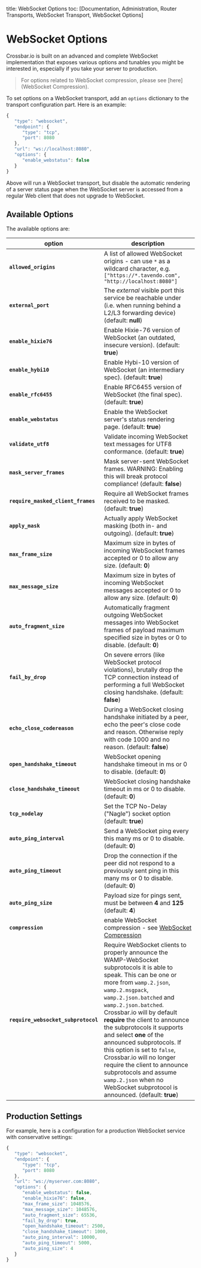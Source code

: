 title: WebSocket Options
toc: [Documentation, Administration, Router Transports, WebSocket Transport, WebSocket
    Options]

# WebSocket Options

Crossbar.io is built on an advanced and complete WebSocket implementation that exposes various options and tunables you might be interested in, especially if you take your server to production.

> For options related to WebSocket compression, please see [here](WebSocket Compression).

To set options on a WebSocket transport, add an `options` dictionary to the transport configuration part. Here is an example:

```javascript
{
   "type": "websocket",
   "endpoint": {
      "type": "tcp",
      "port": 8080
   },
   "url": "ws://localhost:8080",
   "options": {
      "enable_webstatus": false
   }
}
```

Above will run a WebSocket transport, but disable the automatic rendering of a server status page when the WebSocket server is accessed from a regular Web client that does not upgrade to WebSocket.

## Available Options

The available options are:

option | description
---|---
**`allowed_origins`** | A list of allowed WebSocket origins - can use `*` as a wildcard character, e.g. `["https://*.tavendo.com", "http://localhost:8080"]`
**`external_port`** | The *external* visible port this service be reachable under (i.e. when running behind a L2/L3 forwarding device) (default: **null**)
**`enable_hixie76`** | Enable Hixie-76 version of WebSocket (an outdated, insecure version). (default: **true**)
**`enable_hybi10`** | Enable Hybi-10 version of WebSocket (an intermediary spec). (default: **true**)
**`enable_rfc6455`** | Enable RFC6455 version of WebSocket (the final spec). (default: **true**)
**`enable_webstatus`** | Enable the WebSocket server's status rendering page. (default: **true**)
**`validate_utf8`** | Validate incoming WebSocket text messages for UTF8 conformance. (default: **true**)
**`mask_server_frames`** | Mask server-sent WebSocket frames. WARNING: Enabling this will break protocol compliance! (default: **false**)
**`require_masked_client_frames`** | Require all WebSocket frames received to be masked. (default: **true**)
**`apply_mask`** | Actually apply WebSocket masking (both in- and outgoing). (default: **true**)
**`max_frame_size`** | Maximum size in bytes of incoming WebSocket frames accepted or 0 to allow any size. (default: **0**)
**`max_message_size`** | Maximum size in bytes of incoming WebSocket messages accepted or 0 to allow any size. (default: **0**)
**`auto_fragment_size`** | Automatically fragment outgoing WebSocket messages into WebSocket frames of payload maximum specified size in bytes or 0 to disable. (default: **0**)
**`fail_by_drop`** | On severe errors (like WebSocket protocol violations), brutally drop the TCP connection instead of performing a full WebSocket closing handshake. (default: **false**)
**`echo_close_codereason`** |  During a WebSocket closing handshake initiated by a peer, echo the peer's close code and reason. Otherwise reply with code 1000 and no reason. (default: **false**)
**`open_handshake_timeout`** | WebSocket opening handshake timeout in ms or 0 to disable. (default: **0**)
**`close_handshake_timeout`** | WebSocket closing handshake timeout in ms or 0 to disable. (default: **0**)
**`tcp_nodelay`** | Set the TCP No-Delay ("Nagle") socket option (default: **true**)
**`auto_ping_interval`** | Send a WebSocket ping every this many ms or 0 to disable. (default: **0**)
**`auto_ping_timeout`** | Drop the connection if the peer did not respond to a previously sent ping in this many ms or 0 to disable. (default: **0**)
**`auto_ping_size`** | Payload size for pings sent, must be between **4** and **125** (default: **4**)
**`compression`** | enable WebSocket compression - see [WebSocket Compression](WebSocket-Compression)
**`require_websocket_subprotocol`** | Require WebSocket clients to properly announce the WAMP-WebSocket subprotocols it is able to speak. This can be one or more from `wamp.2.json`, `wamp.2.msgpack`, `wamp.2.json.batched` and `wamp.2.json.batched`. Crossbar.io will by default **require** the client to announce the subprotocols it supports and select **one** of the announced subprotocols. If this option is set to `false`, Crossbar.io will no longer require the client to announce subprotocols and assume `wamp.2.json` when no WebSocket subprotocol is announced. (default: **true**)

## Production Settings

For example, here is a configuration for a production WebSocket service with conservative settings:

```javascript
{
   "type": "websocket",
   "endpoint": {
      "type": "tcp",
      "port": 8080
   },
   "url": "ws://myserver.com:8080",
   "options": {
      "enable_webstatus": false,
      "enable_hixie76": false,
      "max_frame_size": 1048576,
      "max_message_size": 1048576,
      "auto_fragment_size": 65536,
      "fail_by_drop": true,
      "open_handshake_timeout": 2500,
      "close_handshake_timeout": 1000,
      "auto_ping_interval": 10000,
      "auto_ping_timeout": 5000,
      "auto_ping_size": 4
   }
}
```